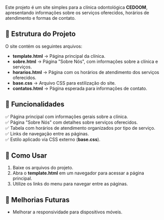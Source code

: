 
Este projeto é um site simples para a clínica odontológica **CEDOOM**, apresentando informações sobre os serviços oferecidos, horários de atendimento e formas de contato.

## 📌 Estrutura do Projeto

O site contém os seguintes arquivos:

- **template.html** → Página principal da clínica.
- **sobre.html** → Página "Sobre Nós", com informações sobre a clínica e serviços.
- **horarios.html** → Página com os horários de atendimento dos serviços oferecidos.
- **base.css** → Arquivo CSS para estilização do site.
- **contatos.html** → Página esperada para informações de contato.

## 🎯 Funcionalidades

✅ Página principal com informações gerais sobre a clínica.<br>
✅ Página "Sobre Nós" com detalhes sobre serviços oferecidos.<br>
✅ Tabela com horários de atendimento organizados por tipo de serviço.<br>
✅ Links de navegação entre as páginas.<br>
✅ Estilo aplicado via CSS externo (**base.css**).

## 🔧 Como Usar

1. Baixe os arquivos do projeto.
2. Abra o **template.html** em um navegador para acessar a página principal.
3. Utilize os links do menu para navegar entre as páginas.

## 📌 Melhorias Futuras
- Melhorar a responsividade para dispositivos móveis.


